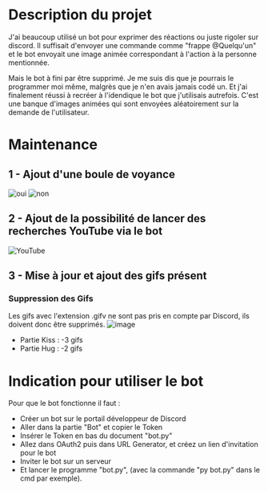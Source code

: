 # Description du projet 
J'ai beaucoup utilisé un bot pour exprimer des réactions ou juste rigoler sur discord. Il suffisait d'envoyer une commande comme "frappe @Quelqu'un" et le bot envoyait une image animée correspondant à l'action à la personne mentionnée.

Mais le bot à fini par être supprimé. Je me suis dis que je pourrais le programmer moi même, malgrès que je n'en avais jamais codé un. Et j'ai finalement réussi à recréer à l'idendique le bot que j'utilisais autrefois. C'est une banque d'images animées qui sont envoyées aléatoirement sur la demande de l'utilisateur.

# Maintenance 
## 1 - Ajout d'une boule de voyance
![oui](https://user-images.githubusercontent.com/98430140/157678822-b9657d81-f0a3-4755-ad46-6785faf76b24.png)
![non](https://user-images.githubusercontent.com/98430140/157678912-58b44cef-2919-4961-b063-bf0fcc7ba775.png)

## 2 - Ajout de la possibilité de lancer des recherches YouTube via le bot
![YouTube](https://user-images.githubusercontent.com/98430140/157679130-c7aac520-0df9-4532-9374-1027701099ca.png)

## 3 - Mise à jour et ajout des gifs présent
### Suppression des Gifs
Les gifs avec l'extension .gifv ne sont pas pris en compte par Discord, ils doivent donc être supprimés.
![image](https://user-images.githubusercontent.com/98430140/157691432-094117b0-4243-4ae3-973d-f8b2b4418bed.png)
 - Partie Kiss : -3 gifs
 - Partie Hug : -2 gifs

# Indication pour utiliser le bot
Pour que le bot fonctionne il faut :
 - Créer un bot sur le portail développeur de Discord
 - Aller dans la partie "Bot" et copier le Token
 - Insérer le Token en bas du document "bot.py"
 - Allez dans OAuth2 puis dans URL Generator, et créez un lien d'invitation pour le bot
 - Inviter le bot sur un serveur
 - Et lancer le programme "bot.py", (avec la commande "py bot.py" dans le cmd par exemple).
